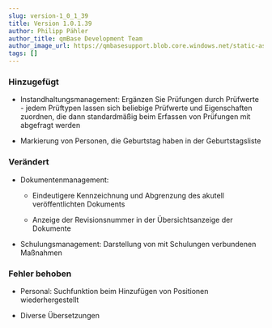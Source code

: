 ```yaml
---
slug: version-1_0_1_39
title: Version 1.0.1.39
author: Philipp Pähler
author_title: qmBase Development Team
author_image_url: https://qmbasesupport.blob.core.windows.net/static-assets/img/persons/paehler_round.png
tags: []
---
```

### Hinzugefügt

*   Instandhaltungsmanagement: Ergänzen Sie Prüfungen durch Prüfwerte - jedem Prüftypen lassen sich beliebige Prüfwerte und Eigenschaften zuordnen, die dann standardmäßig beim Erfassen von Prüfungen mit abgefragt werden

*   Markierung von Personen, die Geburtstag haben in der Geburtstagsliste

### Verändert

*   Dokumentenmanagement:

    *   Eindeutigere Kennzeichnung und Abgrenzung des akutell veröffentlichten Dokuments

    *   Anzeige der Revisionsnummer in der Übersichtsanzeige der Dokumente

*   Schulungsmanagement: Darstellung von mit Schulungen verbundenen Maßnahmen

### Fehler behoben

*   Personal: Suchfunktion beim Hinzufügen von Positionen wiederhergestellt

*   Diverse Übersetzungen